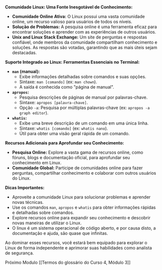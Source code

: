 **Comunidade Linux: Uma Fonte Inesgotável de Conhecimento:**

- **Comunidade Online Ativa:** O Linux possui uma vasta comunidade online, um recurso valioso para usuários de todos os níveis.
- **Solução de Problemas:** A pesquisa online é uma ferramenta eficaz para encontrar soluções e aprender com as experiências de outros usuários.
- **Unix and Linux Stack Exchange:** Um site de perguntas e respostas confiável, onde membros da comunidade compartilham conhecimento e soluções. As respostas são votadas, garantindo que as mais úteis sejam destacadas.

**Suporte Integrado ao Linux: Ferramentas Essenciais no Terminal:**

- **`man` (manual):**
    - Exibe informações detalhadas sobre comandos e suas opções.
    - Sintaxe: `man [comando]` (ex: `man chown`).
    - A saída é conhecida como "página de manual".
- **`apropos`:**
    - Pesquisa descrições de páginas de manual por palavras-chave.
    - Sintaxe: `apropos [palavra-chave]`.
    - Opção `-a`: Pesquisa por múltiplas palavras-chave (ex: `apropos -a graph editor`).
- **`whatis`:**
    - Exibe uma breve descrição de um comando em uma única linha.
    - Sintaxe: `whatis [comando]` (ex: `whatis nano`).
    - Útil para obter uma visão geral rápida de um comando.

**Recursos Adicionais para Aprofundar seu Conhecimento:**

- **Pesquisa Online:** Explore a vasta gama de recursos online, como fóruns, blogs e documentação oficial, para aprofundar seu conhecimento em Linux.
- **Comunidade Global:** Participe de comunidades online para fazer perguntas, compartilhar conhecimento e colaborar com outros usuários do Linux.

**Dicas Importantes:**

- Aproveite a comunidade Linux para solucionar problemas e aprender novas técnicas.
- Use os comandos `man`, `apropos` e `whatis` para obter informações rápidas e detalhadas sobre comandos.
- Explore recursos online para expandir seu conhecimento e descobrir novas maneiras de utilizar o Linux.
- O linux é um sistema operacional de código aberto, e por causa disto, a documentação e ajuda, são quase que infinitas.

Ao dominar esses recursos, você estará bem equipado para explorar o Linux de forma independente e aprimorar suas habilidades como analista de segurança. 

Próximo Modulo [[Termos do glossário do Curso 4, Módulo 3]]
